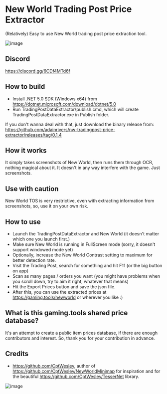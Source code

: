 # New World Trading Post Price Extractor
(Relatively) Easy to use New World trading post price extraction tool.

![image](https://user-images.githubusercontent.com/93623214/141015986-7066e500-1f3b-4087-b2ff-7745d679aba8.png)

## Discord
https://discord.gg/6CDf4MTd6f

## How to build
- Install .NET 5.0 SDK (Windows x64) from https://dotnet.microsoft.com/download/dotnet/5.0
- Run TradingPostDataExtractor\publish.cmd, which will create TradingPostDataExtractor.exe in Publish folder.

If you don't wanna deal with that, just download the binary release from: https://github.com/adainrivers/nw-tradingpost-price-extractor/releases/tag/0.1.4

## How it works

It simply takes screenshots of New World, then runs them through OCR, nothing magical about it. It doesn't in any way interfere with the game. Just screenshots. 

## Use with caution

New World TOS is very restrictive, even with extracting information from screenshots, so, use it on your own risk.

## How to use
- Launch the TradingPostDataExtractor and New World (it doesn't matter which one you launch first.)
- Make sure New World is running in FullScreen mode (sorry, it doesn't support windowed mode yet)
- Optionally, increase the New World Contrast setting to maximum for better detection rate.
- Visit the Trading Post, search for something and hit F11 (or the big button on app)
- Scan as many pages / orders you want (you might have problems when you scroll down, try to aim it right, whatever that means)
- Hit the Export Prices button and save the json file.
- After this, you can use the extracted prices at https://gaming.tools/newworld or wherever you like :)

## What is this gaming.tools shared price database?

It's an attempt to create a public item prices database, if there are enough contributors and interest. So, thank you for your contribution in advance.

## Credits
- https://github.com/CptWesley, author of https://github.com/CptWesley/NewWorldMinimap for inspiration and for the beautiful https://github.com/CptWesley/TesserNet library.

![image](https://user-images.githubusercontent.com/93623214/139960936-45d6200a-6c9d-4d2a-965c-4727b9937d64.png)
